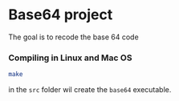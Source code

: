 # Base64 project

The goal is to recode the base 64 code

### Compiling in Linux and Mac OS
```bash
make
```
in the ```src``` folder wil create the ```base64``` executable.
